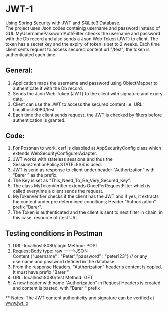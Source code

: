 # JWT-1
Using Spring Security with JWT and SQLite3 Database.<br />
The project uses Json codes containig username and password instead of GUI. 
MyUsernamePasswordAuthFilter checks the username and password with the Db record and also sends a Json Web Token (JWT) to client.
The token has a secret key and the expiry of token is set to 2 weeks. Each time client sents request to access secured content url "/test", the token is authenticated each time.

## General:
1. Application maps the username and password using ObjectMapper to authenticate it with the Db record.
2. Sends the Json Web Token (JWT) to the client with signature and expiry date.
3. Client can use the JWT to access the secured content i.e. URL: Localhost:8080/test
4. Each time the client sends request, the JWT is checked by filters before authentication is granted. <br />

## Code: 
1. For Postman to work, csrf is disabled at AppSecurityConfig class which extends WebSecurityConfigurerAdapter.
2. JWT works with stateless sessions and thus the SessionCreationPolicy.STATELESS is used.
3. JWT is send as response to client under header "Authorization" with "Barer " as the prefix.
4. The Key is set as "This_Need_To_Be_Very_Secured_Key".
5. The class MyTokenVerifier extends OncePerRequestFilter which is called everytime a client sends the request.
6. MyTokenVerifier checks if the client has the JWT and if yes, it extracts the content under pre determined conditions; Header "Authorization" prefix "Barer".
7. The Token is authenticated and the client is sent to next filter in chain, in this case, resource of /test URL

## Testing conditions in Postman <br />
1. URL: localhost:8080/login  Method: POST
2. Request Body type: raw --->JSON <br />
  Content 
{"username" : "Peter","password" : "peter123"}
// or any username and password defined in the database 
3. From the response Headers, "Authorization" header's content is copied. It must have prefix "Barer "
4. URL: localhost:8080/test Method: GET
5. A new header with name "Authorization" in Request Headers is created and content is pasted, with "Barer " prefix

** Notes:
The JWT content authenticity and signature can be verified at www.jwt.io


